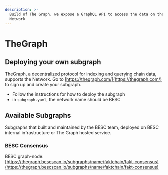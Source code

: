 ```yaml
---
description: >-
  Build of The Graph, we expose a GraphQL API to access the data on the Besc
  Network
---
```


# TheGraph

## Deploying your own subgraph

TheGraph, a decentralized protocol for indexing and querying chain data, supports the  Network. Go to [https://thegraph.com/](https://thegraph.com/) to sign up and create your subgraph.

* Follow the instructions for how to deploy the subgraph
* in `subgraph.yaml`, the network name should be BESC

## Available Subgraphs

Subgraphs that built and maintained by the BESC team, deployed on BESC internal infrastructure or The Graph hosted service.

### BESC Consensus

BESC graph-node: [https://thegraph.bescscan.io/subgraphs/name/faktchain/fakt-consensus](https://thegraph.bescscan.io/subgraphs/name/faktchain/fakt-consensus)
